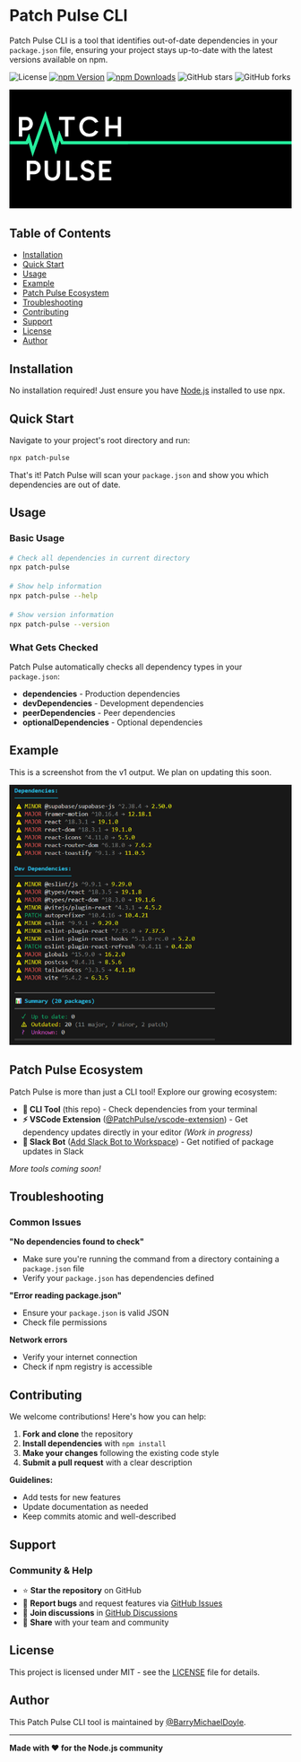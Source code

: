 # Patch Pulse CLI

Patch Pulse CLI is a tool that identifies out-of-date dependencies in your `package.json` file, ensuring your project stays up-to-date with the latest versions available on npm.

![License](https://img.shields.io/github/license/PatchPulse/cli.svg) [![npm Version](https://img.shields.io/npm/v/patch-pulse.svg)](https://npmjs.com/package/patch-pulse) [![npm Downloads](https://img.shields.io/npm/dm/patch-pulse.svg)](https://npmjs.com/package/patch-pulse)
![GitHub stars](https://img.shields.io/github/stars/PatchPulse/cli.svg?style=social) ![GitHub forks](https://img.shields.io/github/forks/PatchPulse/cli.svg?style=social)

![Patch Pulse Banner](assets/banner.png)

## Table of Contents

- [Installation](#installation)
- [Quick Start](#quick-start)
- [Usage](#usage)
- [Example](#example)
- [Patch Pulse Ecosystem](#patch-pulse-ecosystem)
- [Troubleshooting](#troubleshooting)
- [Contributing](#contributing)
- [Support](#support)
- [License](#license)
- [Author](#author)

## Installation

No installation required! Just ensure you have [Node.js](https://nodejs.org) installed to use npx.

## Quick Start

Navigate to your project's root directory and run:

```bash
npx patch-pulse
```

That's it! Patch Pulse will scan your `package.json` and show you which dependencies are out of date.

## Usage

### Basic Usage

```bash
# Check all dependencies in current directory
npx patch-pulse

# Show help information
npx patch-pulse --help

# Show version information
npx patch-pulse --version
```

### What Gets Checked

Patch Pulse automatically checks all dependency types in your `package.json`:

- **dependencies** - Production dependencies
- **devDependencies** - Development dependencies
- **peerDependencies** - Peer dependencies
- **optionalDependencies** - Optional dependencies

## Example

This is a screenshot from the v1 output. We plan on updating this soon.

![Example Screenshot](assets/example.png)

## Patch Pulse Ecosystem

Patch Pulse is more than just a CLI tool! Explore our growing ecosystem:

- **🔧 CLI Tool** (this repo) - Check dependencies from your terminal
- **⚡ VSCode Extension** ([@PatchPulse/vscode-extension](https://github.com/PatchPulse/vscode-extension)) - Get dependency updates directly in your editor _(Work in progress)_
- **🤖 Slack Bot** ([Add Slack Bot to Workspace](https://slack.com/oauth/v2/authorize?client_id=180374136631.6017466448468&scope=chat:write,commands,incoming-webhook)) - Get notified of package updates in Slack

_More tools coming soon!_

## Troubleshooting

### Common Issues

**"No dependencies found to check"**

- Make sure you're running the command from a directory containing a `package.json` file
- Verify your `package.json` has dependencies defined

**"Error reading package.json"**

- Ensure your `package.json` is valid JSON
- Check file permissions

**Network errors**

- Verify your internet connection
- Check if npm registry is accessible

## Contributing

We welcome contributions! Here's how you can help:

1. **Fork and clone** the repository
2. **Install dependencies** with `npm install`
3. **Make your changes** following the existing code style
4. **Submit a pull request** with a clear description

**Guidelines:**

- Add tests for new features
- Update documentation as needed
- Keep commits atomic and well-described

## Support

### Community & Help

- ⭐ **Star the repository** on GitHub
- 🐛 **Report bugs** and request features via [GitHub Issues](https://github.com/PatchPulse/cli/issues)
- 💬 **Join discussions** in [GitHub Discussions](https://github.com/PatchPulse/cli/discussions)
- 📢 **Share** with your team and community

## License

This project is licensed under MIT - see the [LICENSE](LICENSE) file for details.

## Author

This Patch Pulse CLI tool is maintained by [@BarryMichaelDoyle](https://github.com/barrymichaeldoyle).

---

**Made with ❤️ for the Node.js community**
